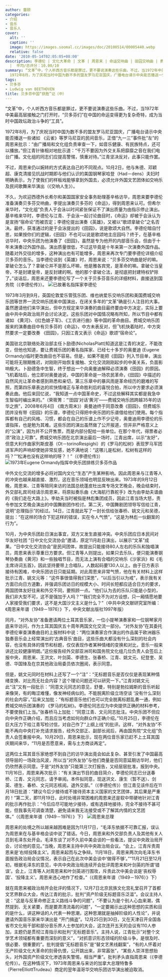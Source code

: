 ```yaml
---
author: 雷颐
categories:
- 介绍
- 音乐
- 音乐人
cover:
  alt: ''
  caption: ''
  image: https://images.soomal.cc/images/doc/20100514/00005440.webp
  relative: false
date: '2010-05-14T02:05:05+08:00'
description: 李德伦 | 文化大革命 | 文革 | 周恩来 | 命运交响曲 | 田园交响曲 | 费城交响乐团 | 奥曼迪 | 源自：经济观察网 | 版权：转载
  |  平均/总评分：10.00/10
summary: “文革”中，个人听西方音乐都是罪过，更不要说演奏这些乐曲。不过，当1972年中美最高层接触之门打开时，“贝多芬们”在中国的命运变得更为复杂奇特，成为当时中国政坛政治斗争的“工具”。
  1972年8月，为了庆祝当时中国为数不多的盟友罗马尼亚国庆，广播电台请示中央能否播送一些诸如 《云雀》等罗马尼亚的民间音乐，正借“九一三”事件批“左”的周恩来批示：“由广播局和文化组负责审查一下，如音乐健康、有民族特点，还可以播放。”但江青针锋相对地批示道……
tags:
- 贝多芬
- Ludwig van BEETHOVEN
title: 贝多芬中国“获胜”记（中）
---
```


“文革”中，个人听西方音乐都是罪过，更不要说演奏这些乐曲。不过，当1972年中美最高层接触之门打开时，“贝多芬们”在中国的命运变得更为复杂奇特，成为当时中国政坛政治斗争的“工具”。

1972年8月，为了庆祝当时中国为数不多的盟友罗马尼亚国庆，广播电台请示中央能否播送一些诸如 《云雀》等罗马尼亚的民间音乐，正借“九一三”事件批“左”的周恩来批示：“由广播局和文化组负责审查一下，如音乐健康、有民族特点，还可以播放。”但江青针锋相对地批示道：“千万不要因为外交关系把靡靡之音在我们电台广播。文化组的同志们应提高警惕，慎重对待。”江青坚决反对，此事只能作罢。 

不过，周恩来仍以婉转的方式表达自己的不同观点。10月2日，他与朱德、邓颖超、康克清接见抗战时期即与他们认识的美国钢琴家哈登（Had－dens）夫妇时明确表示，为了使我们的样板戏能够拿到外国去，必须允许外国文艺团体如交响乐及民间歌舞来华演出（《交响人生》）。 

不久，为欢迎西德外长希尔和美国国家安全事务助理基辛格访华，周恩来要李德伦准备演奏贝多芬交响曲，李提出演奏贝多芬的《命运》，得到周恩来认可。但希尔来华时，“文化组”负责人于会泳以时间紧张保证不了演出质量为由指示停止演出。基辛格来华时，李德伦与江青、于会泳一起讨论曲目时，《命运》却被于会泳认为是宣扬“宿命论”而被否定；李德伦提出演奏《英雄》，又被以“歌颂拿破仑”之名否决。最终，获准通过的是于会泳提出的《田园》，说是歌颂大自然。李德伦暗自忖思，如果按你们的逻辑，《田园》不也可以说是歌颂地主庄园吗？终于，在基辛格访华时，中央乐团为他演奏了《田园》，虽然是专为他开的内部音乐会，但由于十年未演奏过外国作品，演出质量很低，不过这毕竟是十年来第一次演奏外国作品。随着对外交往的增多，这种演出也有可能增多，周恩来再次专门要李德伦详细介绍贝多芬的音乐。当李德伦谈到《英雄》时，周恩来说：“贝多芬交响曲是好的嘛。拿破仑怎么了？拿破仑并不是那么坏嘛，他是雅各宾党，是革命的嘛。拿破仑当皇帝，不是封建皇帝，是反封建的啊。他的那个拿破仑法，是彻底把封建特权铲除了。”谈话后，周恩来还要李德伦写了一个关于贝多芬音乐的详细材料，直接送到国务院（《李德伦传》）。 
![已故著名指挥家李德伦](https://images.soomal.cc/images/doc/20100514/00005441.webp)





1973年3月到9月，英国伦敦爱乐管弦乐团、维也纳爱乐交响乐团和美国费城交响乐团等世界一流交响乐团来中国演出，在闭关多年的“文革”确是引人注目的大事。虽然邀请他们来华演出，但中方规定来华演奏的曲目最终要由中方决定，实际上要由中共中央政治局开会讨论决定。这些乐团对中国情况略有所知，所以节目中都有诸如 《黄河》、《红色娘子军》、《工农进行曲》等中国的革命曲目。费城交响乐团报来的演奏曲目中有贝多芬的《命运》，中方未表反对，但飞机快着陆时，中方突然要求一定要改奏 《田园》，只因江青又表示《命运》歌颂“宿命论”。 

美国驻北京联络处政治部主任卜励德(NicholasPlatt)知道这是江青的决定，不能改变，但他也知道，要让费城乐团的著名指挥家、已经七十多岁的奥曼迪 (Eugene Ormandy)临时更改曲目也不容易。但是，如果不能把《田园》列入节目单，演出可能将无限期推迟，对刚刚开始恢复接触、文化交流刚刚起步的中美关系，负面影响极大。卜励德急中生智，终于想出一个向奥曼迪解释必须演奏《田园》的原因。飞机着陆后，他立即对奥曼迪说，中国的革命是一场农民革命，《田园》中描述的自然风光让革命者感到熟悉和亲切，第三乐章中的暴风雨是革命经历的磨难的写照，而第四乐章表达的欢快情绪正与革命胜利后的喜悦合拍，所以中方要求必须演奏此曲。他后来回忆说，“我知道一点中国革命史，不过这些解释其实都是我急中生智临时编出来的。”（荣筱箐：“‘田园’对话‘黄河’――费城交响乐团跨越35年的访华之旅”，2008年6月4日 《南方周末》）奥曼迪终于同意改奏《田园》，但费城乐团并没有带《田园》的乐谱，李德伦只得把中央乐团的乐谱借给他们使用。每个指挥都有自己的风格、习惯，都会在自己的乐谱上作不少记号，奥曼迪用李德伦的乐谱指挥，也是勉为其难。这些乐团的演出虽然做了公开报道，但并非严格意义上的“公演”，因为并不公开售票，而是内部分配给一些单位。在那个年代，得票者必须“政治上可靠”。费城交响乐团在北京演出最后一场时，江青出席，以示“友好”，但意大利作曲家列斯皮基（Ot－torinoRespighi）的《罗马的松树》表现罗马军团进军声的声响却使她非常反感，她不满地说：“这哪儿是松树，松树有这样的吗？”“松涛也没有这样响的呀？！”（《李德伦传》） 
![1973年Eugene Ormandy指挥中央乐团排练贝多芬作品](https://images.soomal.cc/images/doc/20100514/00005440.webp)





中外文化交流的增多必将对国内文化“生态”产生某种影响。因此周恩来与江青等人的冲突也越来越直接、激烈，这在音乐领域也明显反映出来。1973年的9月12日晚，周恩来、江青等陪同来访的法国总统蓬皮杜出席专场文艺晚会，晚会结束时，外交部礼宾司经请示周恩来，将原拟奏乐曲《大海航行靠舵手》改为由李劫夫谱曲的《我们走在大路上》。李劫夫当时被指是林彪集团成员，因此江青当场大怒，责令参加文艺晚会演出的中国舞剧团作检讨。第二天，中国舞剧团领导写信给江青，说明“总理指示”的经过。14日，江青就此写了一封长信给张春桥、姚文元和吴德，提出：“在这样的场合下犯这样的错误，实在令人气愤”，“这是为林彪一伙翻案的行为”。 

10月，为中央乐团赴日演出事宜，双方又发生直接冲突。中央乐团应日本民间对华友好社团 “日中文化交流协会”邀请，原定11月赴日演出，以展示“文革”成果。“日中文化交流协会”是民间团体，故提出只能接待80人左右的乐队和独唱演员，周恩来表示尊重日方要求。但江青等人则提出，如果只去乐队，便只能演奏钢琴协奏曲《黄河》和一些独唱节目，而无法上演有合唱的交响乐《沙家浜》和《毛主席诗词五首》，因此坚持要带上合唱队，人数起码要130人以上。由于日方表示接待有困难，中央乐团访日只能延期。对此周恩来非常气愤，他在有关材料上这样批示江青、姚文元等：“这件事很值得我们深思”，“以后当引以为戒”，表示我有关方面已向日方道歉，并强调乐团访日的规模大小、时间长短都应适合日方的要求，两国团体友好往来和外交不同，要照顾一点。“他们认为去的乐队只能是小型的，我们非大型不可，这不是强加于人吗？”“我们完全不为对方设想，只一厢情愿地要人家接受我们要求，这不是大国沙文主义是什么？”（中共中央文献研究室所编：《周恩来年谱（1949－1976）》下，中央文献出版社1997年版） 

同月，“对外友协”准备邀请两位土耳其音乐家，一位小提琴演奏家和一位钢琴家月底来华访问，作为土耳其国庆五十周年两国文化交流一部分。“对外友协”在其委托李德伦审查演奏曲目的上报材料中说：“两位演奏家合作演出的作品属于欧洲器乐独奏音乐会上经常演出的‘古典音乐’曲目，这些乐曲大都没有什么深刻的社会内容，也没有具体的情节和标题，仅仅表现作者某种情绪的变换和对比，音乐一般来讲还比较健康明朗。”这份报告经外交部亚洲司和国务院文化组几位负责人会签后上报中央，周恩来、王洪文、叶剑英、李德生、张春桥、江青、姚文元、纪登奎、吴德、华国锋及在京其他政治局委员依次圈阅，表示同意。 

但是，姚文元同时在材料上还写了一个“注”：“无标题音乐是否仅仅是表现某种情绪变换、对比而无社会内容？这个理论问题还可以研究一下。”江青对姚文元此“注”又有一段批示：“同意文元同志的意见，舒曼，特别是勃拉姆斯的音乐听起来像哭，有的晦涩难懂，像发神经病似的。不能脱离阶级立场空谈 ‘没有什么深刻的社会内容’。”后来又加批：“有标题音乐他们也可以完全脱离标题乱奏一通，例如费城交响乐团演奏的 《罗马的松树》。李德伦同志应为中央提供正确的材料参考，不要使我们上当。”张春桥马上加批：“同意江青、文元同志批注。中央乐团不但应向中央作正确介绍，而且应当考虑如何向群众作正确介绍。”10月25日，李德伦在巨大压力下给江青写检讨信，对自己作了“上纲上线”的批评。这样，“对外友协”不能不再向中央打补充请求报告，经外交部正、副部长阅后，再由国务院“文化组”负责人会签重报中央。10月29日，周恩来批示，现在两位音乐家已赶不上土耳其国庆期间来华，“11月是否愿意来，需与土方商谈再定”。 

这两位土耳其音乐家绝想不到自己的访华演出竟会如此复杂、甚至引发了中国最高领导层的一场政治风波，所以当“对外友协”与他们商量是否同意延期访华时，他们仍欣然表示同意。于是“对外友协”只能第三次打报告，又经层层批准，报到中央。11月16日，周恩来再次批示：“有关演出节目的曲目简介，李德伦同志已分送春桥、江青、文元同志，请予审阅。本件拟同意，现送洪文、康生（暂不送）、剑英、德生、春桥、文元同志核阅。退外交部。”（《李德伦传》）但江青见该件后在11月18日批道：“建议今后少接待或不接待资本主义国家的文艺团体，其后果是严重的！”第二天，即11月19日，此时处境非常困难的周恩来还是软中带硬地针对江青的批示再作批示：“今后应尽可能地少接待，或有选择地接待，完全不接待不甚可能，但我事先可调查清楚，避免请来我无法接受或不了解其内情的文艺团体。”（《周恩来年谱（1949－1976）》下） 
![周恩来总理](https://images.soomal.cc/images/doc/20100514/00005439.webp)





周恩来的处境之所以越来越困难是因为11月17日，“毛泽东依据不可靠汇报，误认为周恩来在与基辛格会谈中说了错话。今日，周恩来和外交部负责人及其他有关人员到毛泽东处开会。毛泽东谈了对不久前中美会谈的一些看法，提议中央政治局开会，讨论他的意见。”当晚，周恩来主持中共中央政治局会议。“会上，江青斥责周恩来是‘右倾投降主义’。周恩来起而与之争辩。11月18日，周恩来两次向毛泽东书面报告政治局会议情况，表示自己在此次中美会谈中‘做得不够’。”“11月21日至12月初，根据毛泽东的意见，中共中央政治局连续开会批评周恩来和叶剑英的所谓‘错误’。会上，江青等人对周恩来和叶剑英进行围攻，斥责此次中美会谈是‘丧权辱国’、‘投降主义’。周恩来违心地作了检查。”（《周恩来年谱（1949－1976）》下） 

就在周恩来被政治局开会批评的情况下，12月7日北京民族文化宫礼堂召开了首都文艺界群众大会，传达江青的批示，批判“资产阶级无标题音乐泛滥”。会议主持人说：“这是与反革命修正主义路线斗争的问题”，“不要认为是个别人心血来潮，偶然提到、无关紧要，而是要肃清流毒的问题”，“一定要揭示出这种思想的实质和目的是什么，讲这种话的人代表一种思潮，这种思潮就是抽掉阶级的人性论”，并说邀请外国音乐家来华演出是 “开门揖盗”。12月25日到30日，又在天津召开全国各省市文化局干部和部分音乐界人士参加的大会，这次连开五天的会议有110人参加，主题仍是贯彻江青指示和批判“无标题音乐”。主持人说，江青批示“对整个文学艺术领域都有重要而深刻的意义”，“对抓意识形态领域的阶级斗争，是很及时、很必要、很重要的”。批判提倡“无标题音乐”是“替文艺黑线翻案”，“有的人怀着对无产阶级文化大革命的刻骨仇恨，公开跳出来，非常嚣张”，“某些人崇洋思想抬头，对外国资产阶级文化渗透丧失警惕，相当严重”。批判矛头直指周恩来（《李德伦传》）。在这种情况下，1973年周恩来与来访的加拿大总理特鲁多（PierreElliottTrudeau）商定的翌年温哥华交响乐团访华演出被迫取消。